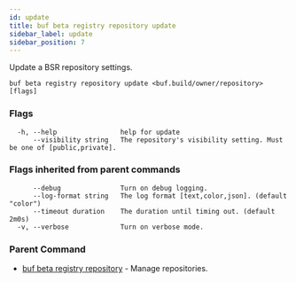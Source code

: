 ```yaml
---
id: update
title: buf beta registry repository update
sidebar_label: update
sidebar_position: 7
---
```

Update a BSR repository settings.

```
buf beta registry repository update <buf.build/owner/repository> [flags]
```

### Flags

```
  -h, --help                help for update
      --visibility string   The repository's visibility setting. Must be one of [public,private].
```

### Flags inherited from parent commands

```
      --debug               Turn on debug logging.
      --log-format string   The log format [text,color,json]. (default "color")
      --timeout duration    The duration until timing out. (default 2m0s)
  -v, --verbose             Turn on verbose mode.
```

### Parent Command

* [buf beta registry repository](index)	 - Manage repositories.
